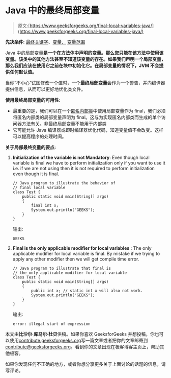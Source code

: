 # Java 中的最终局部变量

> 原文:[https://www.geeksforgeeks.org/final-local-variables-java/](https://www.geeksforgeeks.org/final-local-variables-java/)

**先决条件:** [最终关键字](https://www.geeksforgeeks.org/final-keyword-java/)、[变量、](https://www.geeksforgeeks.org/variables-in-java/) [变量范围](https://www.geeksforgeeks.org/variable-scope-in-java/)

Java 中的局部变量**是一个在方法体中声明的变量。那么您只能在该方法中使用该变量。该类中的其他方法甚至不知道该变量的存在。如果我们声明一个局部变量，那么我们应该在使用它之前在块中初始化它。在局部变量的情况下，JVM 不会提供任何默认值。**

当你“不小心”试图修改一个值时，一个**最终局部变量**会作为一个警告，并向编译器提供信息，从而可以更好地优化类文件。

**使用最终局部变量的可用性:**

*   最重要的是，我们可以在一个[匿名内部类](https://www.geeksforgeeks.org/anonymous-inner-class-java/)中使用局部变量作为 final，我们必须将匿名内部类的局部变量声明为 final。这与为实现匿名内部类而生成的单个访问器方法有关。非最终局部变量不能用于内部类
*   它可能允许 Java 编译器或即时编译器优化代码，知道变量值不会改变。这样可以提高程序的处理时间。

**关于局部最终变量的要点:**

1.  **Initialization of the variable is not Mandatory**: Even though local variable is final we have to perform initialization only if you want to use it i.e. if we are not using then it is not required to perform initialization even though it is final.

    ```
    // Java program to illustrate the behavior of
    // final local variable
    class Test {
        public static void main(String[] args)
        {
            final int x;
            System.out.println("GEEKS");
        }
    }
    ```

    输出:

    ```
    GEEKS

    ```

2.  **Final is the only applicable modifier for local variables** : The only applicable modifier for local variable is final. By mistake if we trying to apply any other modifier then we will get compile time error.

    ```
    // Java program to illustrate that final is
    // the only applicable modifier for local variable
    class Test {
        public static void main(String[] args)
        {
            public int x; // static int x will also not work.
            System.out.println("GEEKS");
        }
    }
    ```

    输出:

    ```
    error: illegal start of expression

    ```

本文由**比沙尔·库马尔·杜贝**供稿。如果你喜欢 GeeksforGeeks 并想投稿，你也可以使用[contribute.geeksforgeeks.org](http://www.contribute.geeksforgeeks.org)写一篇文章或者把你的文章邮寄到 contribute@geeksforgeeks.org。看到你的文章出现在极客博客主页上，帮助其他极客。

如果你发现任何不正确的地方，或者你想分享更多关于上面讨论的话题的信息，请写评论。